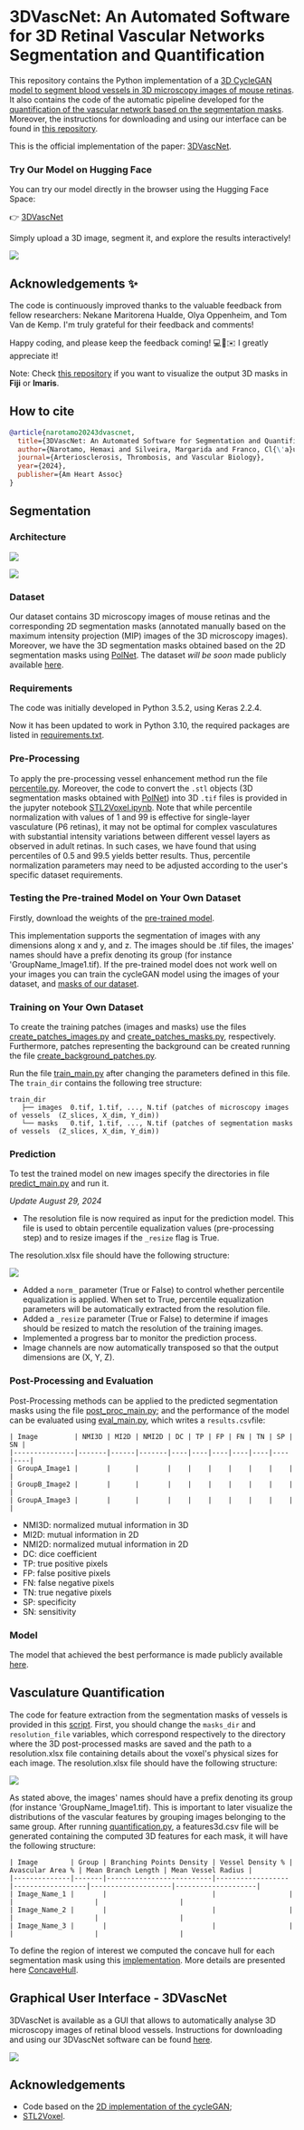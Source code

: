 # 3DVascNet: An Automated Software for 3D Retinal Vascular Networks Segmentation and Quantification

This repository contains the Python implementation of a [3D CycleGAN model to segment blood vessels in 3D microscopy images of mouse retinas](https://github.com/HemaxiN/3DVascNet/tree/main#segmentation). It also contains the code of the automatic pipeline developed for the [quantification of the vascular network based on the segmentation masks](https://github.com/HemaxiN/3DVascNet/tree/main#vasculature-quantification). Moreover, the instructions for downloading and using our interface can be found in [this repository](https://github.com/HemaxiN/3DVascNet/tree/main#graphical-user-interface---3dvascnet).

This is the official implementation of the paper: [3DVascNet](https://www.ahajournals.org/doi/abs/10.1161/ATVBAHA.124.320672). 

### Try Our Model on Hugging Face

You can try our model directly in the browser using the Hugging Face Space:

👉 [3DVascNet](https://huggingface.co/spaces/Hemaxi/3DVascNet)

Simply upload a 3D image, segment it, and explore the results interactively!


![](https://github.com/HemaxiN/3DVesselSegmentation/blob/main/images/hugging_face_space.PNG)


## Acknowledgements ✨

The code is continuously improved thanks to the valuable feedback from fellow researchers: Nekane Maritorena Hualde, Olya Oppenheim, and Tom Van de Kemp. I'm truly grateful for their feedback and comments!

Happy coding, and please keep the feedback coming! 💻🚀✉️ I greatly appreciate it!

Note: Check [this repository](https://github.com/HemaxiN/transpose_masks_3DVascNet) if you want to visualize the output 3D masks in **Fiji** or **Imaris**.

## How to cite

```bibtex
@article{narotamo20243dvascnet,
  title={3DVascNet: An Automated Software for Segmentation and Quantification of Mouse Vascular Networks in 3D},
  author={Narotamo, Hemaxi and Silveira, Margarida and Franco, Cl{\'a}udio A},
  journal={Arteriosclerosis, Thrombosis, and Vascular Biology},
  year={2024},
  publisher={Am Heart Assoc}
}
```

## Segmentation

### Architecture

![](https://github.com/HemaxiN/3DVesselSegmentation/blob/main/images/overview.png)

![](https://github.com/HemaxiN/3DVesselSegmentation/blob/main/images/architecturegit3.png)



### Dataset

Our dataset contains 3D microscopy images of mouse retinas and the corresponding 2D segmentation masks (annotated manually based on the maximum intensity projection (MIP) images of the 3D microscopy images). Moreover, we have the 3D segmentation masks obtained based on the 2D segmentation masks using [PolNet](https://github.com/mobernabeu/polnet).
The dataset *will be soon* made publicly available [here](https://huggingface.co/datasets/Hemaxi/3DVesselSegmentation/tree/main).

### Requirements

The code was initially developed in Python 3.5.2, using Keras 2.2.4. 

Now it has been updated to work in Python 3.10, the required packages are listed in [requirements.txt](https://github.com/HemaxiN/3DVesselSegmentation/blob/main/utils/requirements.txt).

### Pre-Processing

To apply the pre-processing vessel enhancement method run the file [percentile.py](https://github.com/HemaxiN/3DVesselSegmentation/blob/main/preprocessing/percentile.py). Moreover, the code to convert the ```.stl``` objects (3D segmentation masks obtained with [PolNet](https://github.com/mobernabeu/polnet)) into 3D ```.tif``` files is provided in the jupyter notebook [STL2Voxel.ipynb](https://github.com/HemaxiN/3DVesselSegmentation/blob/main/preprocessing/STL2Voxel.ipynb). Note that while percentile normalization with values of 1 and 99 is effective for single-layer vasculature (P6 retinas), it may not be optimal for complex vasculatures with substantial intensity variations between different vessel layers as observed in adult retinas. In such cases, we have found that using percentiles of 0.5 and 99.5 yields better results. Thus, percentile normalization parameters may need to be adjusted according to the user's specific dataset requirements.


### Testing the Pre-trained Model on Your Own Dataset

Firstly, download the weights of the [pre-trained model](https://huggingface.co/Hemaxi/3DCycleGAN/tree/main).

This implementation supports the segmentation of images with any dimensions along x and y, and z.
The images should be .tif files, the images' names should have a prefix denoting its group (for instance 'GroupName_Image1.tif).
If the pre-trained model does not work well on your images you can train the cycleGAN model using the images of your dataset, and [masks of our dataset](https://huggingface.co/datasets/Hemaxi/3DVesselSegmentation/tree/main).

### Training on Your Own Dataset


To create the training patches (images and masks) use the files [create_patches_images.py](https://github.com/HemaxiN/3DVesselSegmentation/blob/main/preprocessing/create_patches_images.py) and [create_patches_masks.py](https://github.com/HemaxiN/3DVesselSegmentation/blob/main/preprocessing/create_patches_masks.py), respectively. Furthermore, patches representing the background can be created running the file [create_background_patches.py](https://github.com/HemaxiN/3DVesselSegmentation/blob/main/preprocessing/create_background_patches.py).

Run the file [train_main.py](https://github.com/HemaxiN/3DVesselSegmentation/blob/main/train_main.py) after changing the parameters defined in this file.
The `train_dir` contains the following tree structure:

```
train_dir
   ├── images  0.tif, 1.tif, ..., N.tif (patches of microscopy images of vessels  (Z_slices, X_dim, Y_dim))
   └── masks   0.tif, 1.tif, ..., N.tif (patches of segmentation masks of vessels  (Z_slices, X_dim, Y_dim))
```


### Prediction

To test the trained model on new images specify the directories in file [predict_main.py](https://github.com/HemaxiN/3DVesselSegmentation/blob/main/predict_main.py) and run it.

*Update August 29, 2024*
- The resolution file is now required as input for the prediction model. This file is used to obtain percentile equalization values (pre-processing step) and to resize images if the ```_resize``` flag is True.

The resolution.xlsx file should have the following structure:

![](https://github.com/HemaxiN/3DVascNet/blob/main/images/resolutionfile.PNG)

- Added a ```norm_``` parameter (True or False) to control whether percentile equalization is applied. When set to True, percentile equalization parameters will be automatically extracted from the resolution file.
- Added a ```_resize``` parameter (True or False) to determine if images should be resized to match the resolution of the training images.
- Implemented a progress bar to monitor the prediction process.
- Image channels are now automatically transposed so that the output dimensions are (X, Y, Z).


### Post-Processing and Evaluation

Post-Processing methods can be applied to the predicted segmentation masks using the file [post_proc_main.py](https://github.com/HemaxiN/3DVesselSegmentation/blob/main/post_proc_main.py); and the performance of the model can be evaluated using [eval_main.py](https://github.com/HemaxiN/3DVesselSegmentation/blob/main/eval_main.py), which writes a ```results.csv```file:

```
| Image         | NMI3D | MI2D | NMI2D | DC | TP | FP | FN | TN | SP | SN |
|---------------|-------|------|-------|----|----|----|----|----|----|----|
| GroupA_Image1 |       |      |       |    |    |    |    |    |    |    |
| GroupB_Image2 |       |      |       |    |    |    |    |    |    |    |
| GroupA_Image3 |       |      |       |    |    |    |    |    |    |    |
```


* NMI3D: normalized mutual information in 3D
* MI2D: mutual information in 2D
* NMI2D: normalized mutual information in 2D
* DC: dice coefficient
* TP: true positive pixels
* FP: false positive pixels
* FN: false negative pixels
* TN: true negative pixels
* SP: specificity
* SN: sensitivity


### Model

The model that achieved the best performance is made publicly available [here](https://huggingface.co/Hemaxi/3DCycleGAN/tree/main).

## Vasculature Quantification

The code for feature extraction from the segmentation masks of vessels is provided in this [script](https://github.com/HemaxiN/3DVascNet/blob/main/quantification.py). 
First, you should change the ```masks_dir``` and ```resolution_file``` variables, which correspond respectively to the directory where the 3D post-processed masks are saved and the path to a resolution.xlsx file containing details about the voxel's physical sizes for each image.
The resolution.xlsx file should have the following structure:

![](https://github.com/HemaxiN/3DVascNet/blob/main/images/resolutionfile.PNG)

As stated above, the images' names should have a prefix denoting its group (for instance 'GroupName_Image1.tif). This is important to later visualize the distributions of the vascular features by grouping images belonging to the same group.
After running [quantification.py](https://github.com/HemaxiN/3DVascNet/blob/main/quantification.py), a features3d.csv file will be generated containing the computed 3D features for each mask, it will have the following structure:

```
| Image        | Group | Branching Points Density | Vessel Density % | Avascular Area % | Mean Branch Length | Mean Vessel Radius |
|--------------|-------|--------------------------|------------------|------------------|--------------------|--------------------|
| Image_Name_1 |       |                          |                  |                  |                    |                    |  
| Image_Name_2 |       |                          |                  |                  |                    |                    |    
| Image_Name_3 |       |                          |                  |                  |                    |                    |    
```

To define the region of interest we computed the concave hull for each segmentation mask using this [implementation](https://github.com/sebastianbeyer/concavehull).
More details are presented here [ConcaveHull](https://github.com/HemaxiN/3DVesselSegmentation/blob/main/ConcaveHull).

## Graphical User Interface - 3DVascNet

3DVascNet is available as a GUI that allows to automatically analyse 3D microscopy images of retinal blood vessels.
Instructions for downloading and using our 3DVascNet software can be found [here](https://github.com/HemaxiN/3DVascNet/wiki/Downloading-and-Running-3DVascNet).

![](https://github.com/HemaxiN/3DVesselSegmentation/blob/main/images/interface.png)










## Acknowledgements

* Code based on the [2D implementation of the cycleGAN](https://machinelearningmastery.com/cyclegan-tutorial-with-keras/);
* [STL2Voxel](https://github.com/cpederkoff/stl-to-voxel).
